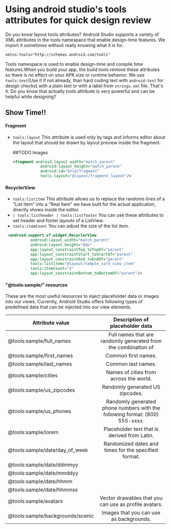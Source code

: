 # Using android studio's tools attributes for quick design review

Do you know layout tools attributes? Android Studio supports a variety of XML attributes in the tools namespace that enable design-time features. We import it sometimes without really knowing what it is for.

```
xmlns:tools="http://schemas.android.com/tools"
```
Tools namespace is used to enable design-time and complie time features.When you build your app, the build tools remove these attributes so there is no effect on your APK size or runtime behavior. 
We use `tools:text`(Use it if not already, than hard coding text with `android:text` for design checks) with a plain text or with a label from `strings.xml` file. That's it. Do you know that actually tools attribute is very powerful and can be helpful while designing?

## Show Time!!

#### Fragment
* `tools:layout` This attribute is used only by <fragment> tags and informs editor about the layout that should be drawn by layout preview inside the fragment. 
  
  ##TODO Images
  ```xml
  <fragment android:layout_width="match_parent"
              android:layout_height="match_parent"
              android:id="@+id/fragment"
              tools:layout="@layout/fragment_layout"/>
  ```

#### RecyclerView

* `tools:listitem`  This attribute allows us to replace the randoms lines of a “List Item” into a "Real Item" we have built for the actual application, directly shows inside the editor.
* `| tools:listheader | tools:listfooter` You can use these attributes to set header and footer layouts of a ListView.
* `tools:itemCount`  You can adjust the size of the list item.
 ```xml
  <android.support.v7.widget.RecyclerView
            android:layout_width="match_parent"
            android:layout_height="0dp"
            app:layout_constraintTop_toTopOf="parent"
            app:layout_constraintStart_toStartOf="parent"
            app:layout_constraintEnd_toEndOf="parent"
            tools:listitem="@layout/sample_card_view_item"
            tools:itemCount="3"
            app:layout_constraintBottom_toBottomOf="parent"/>
  ```
#### "@tools:sample/" resources
  These are the most useful resources to inject placeholder data or images into our views. Currently, Android Studio offers following types of predefined data that can be injected into our view elements.
  
  

| Attribute value        | Description of placeholder data           |
| ------------- |:-------------:|
|@tools:sample/full_names	|  Full names that are randomly generated from the combination of |@tools:sample/first_names and |@tools:sample/last_names. |
|@tools:sample/first_names	|  Common first names. |
|@tools:sample/last_names	|  Common last names. |
|@tools:sample/cities	    |  Names of cities from across the world. |
|@tools:sample/us_zipcodes	|   Randomly generated US zipcodes. |
|@tools:sample/us_phones	|       Randomly generated phone numbers with the following format: (800) 555-xxxx. |
|@tools:sample/lorem	    |        Placeholder text that is derived from Latin. |
|@tools:sample/date/day_of_week	| Randomized dates and times for the specified format. |
|@tools:sample/date/ddmmyy |    |
|@tools:sample/date/mmddyy |    | 
|@tools:sample/date/hhmm | |
|@tools:sample/date/hhmmss | |
|@tools:sample/avatars	   |        Vector drawables that you can use as profile avatars. |
|@tools:sample/backgrounds/scenic |	Images that you can use as backgrounds. |

